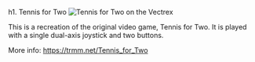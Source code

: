h1. Tennis for Two
![Tennis for Two on the Vectrex](https://49.media.tumblr.com/bff502de63f8f16709e61c809ef7869f/tumblr_nyk4t2vHjz1qju2zso1_500.gif)

This is a recreation of the original video game, Tennis for Two.
It is played with a single dual-axis joystick and two buttons.

More info: https://trmm.net/Tennis_for_Two
